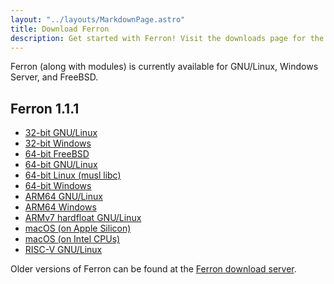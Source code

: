 ```yaml
---
layout: "../layouts/MarkdownPage.astro"
title: Download Ferron
description: Get started with Ferron! Visit the downloads page for the latest stable releases to find your perfect fit!
---
```


Ferron (along with modules) is currently available for GNU/Linux, Windows Server, and FreeBSD.

## Ferron 1.1.1

- [32-bit GNU/Linux](https://downloads.ferronweb.org/1.1.1/ferron-1.1.1-i686-unknown-linux-gnu.zip)
- [32-bit Windows](https://downloads.ferronweb.org/1.1.1/ferron-1.1.1-i686-pc-windows-msvc.zip)
- [64-bit FreeBSD](https://downloads.ferronweb.org/1.1.1/ferron-1.1.1-x86_64-unknown-freebsd.zip)
- [64-bit GNU/Linux](https://downloads.ferronweb.org/1.1.1/ferron-1.1.1-x86_64-unknown-linux-gnu.zip)
- [64-bit Linux (musl libc)](https://downloads.ferronweb.org/1.1.1/ferron-1.1.1-x86_64-unknown-linux-musl.zip)
- [64-bit Windows](https://downloads.ferronweb.org/1.1.1/ferron-1.1.1-x86_64-pc-windows-msvc.zip)
- [ARM64 GNU/Linux](https://downloads.ferronweb.org/1.1.1/ferron-1.1.1-aarch64-unknown-linux-gnu.zip)
- [ARM64 Windows](https://downloads.ferronweb.org/1.1.1/ferron-1.1.1-aarch64-pc-windows-msvc.zip)
- [ARMv7 hardfloat GNU/Linux](https://downloads.ferronweb.org/1.1.1/ferron-1.1.1-armv7-unknown-linux-gnueabihf.zip)
- [macOS (on Apple Silicon)](https://downloads.ferronweb.org/1.1.1/ferron-1.1.1-aarch64-apple-darwin.zip)
- [macOS (on Intel CPUs)](https://downloads.ferronweb.org/1.1.1/ferron-1.1.1-x86_64-apple-darwin.zip)
- [RISC-V GNU/Linux](https://downloads.ferronweb.org/1.1.1/ferron-1.1.1-riscv64gc-unknown-linux-gnu.zip)

Older versions of Ferron can be found at the [Ferron download server](https://downloads.ferronweb.org/).
